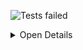 ![Tests failed](https://img.shields.io/badge/tests-793%20passed%2C%201%20failed%2C%2014%20skipped-critical)

<details><summary>Open Details</summary>
<p>

## ❌️ <a id='user-content-r0' href='#r0'>fixtures/external/java/pulsar-test-report.xml</a>
|Total|Passed|Failed|Skipped|Time|
|---:|---:|---:|---:|---:|
|808|793✔️|1❌️|14✖️|2127s|

<details><summary>Open Suit Details</summary>
<p>

|Test suite|Passed|Failed|Skipped|Time|
|:---|---:|---:|---:|---:|
|[org.apache.pulsar.AddMissingPatchVersionTest](#r0s0)|-|1❌️|1✖️|116ms|
|[org.apache.pulsar.broker.admin.AdminApiOffloadTest](#r0s1)|7✔️|-|-|19s|
|[org.apache.pulsar.broker.auth.AuthenticationServiceTest](#r0s2)|2✔️|-|-|185ms|
|[org.apache.pulsar.broker.auth.AuthLogsTest](#r0s3)|2✔️|-|-|1s|
|[org.apache.pulsar.broker.auth.AuthorizationTest](#r0s4)|1✔️|-|-|2s|
|[org.apache.pulsar.broker.lookup.http.HttpTopicLookupv2Test](#r0s5)|4✔️|-|-|2s|
|[org.apache.pulsar.broker.namespace.NamespaceCreateBundlesTest](#r0s6)|2✔️|-|-|33s|
|[org.apache.pulsar.broker.namespace.NamespaceOwnershipListenerTests](#r0s7)|2✔️|-|-|32s|
|[org.apache.pulsar.broker.namespace.NamespaceServiceTest](#r0s8)|10✔️|-|-|75s|
|[org.apache.pulsar.broker.namespace.NamespaceUnloadingTest](#r0s9)|2✔️|-|-|14s|
|[org.apache.pulsar.broker.namespace.OwnerShipCacheForCurrentServerTest](#r0s10)|1✔️|-|-|16s|
|[org.apache.pulsar.broker.namespace.OwnershipCacheTest](#r0s11)|8✔️|-|-|16s|
|[org.apache.pulsar.broker.protocol.ProtocolHandlersTest](#r0s12)|6✔️|-|-|946ms|
|[org.apache.pulsar.broker.protocol.ProtocolHandlerUtilsTest](#r0s13)|3✔️|-|-|7s|
|[org.apache.pulsar.broker.protocol.ProtocolHandlerWithClassLoaderTest](#r0s14)|1✔️|-|-|15ms|
|[org.apache.pulsar.broker.PulsarServiceTest](#r0s15)|2✔️|-|-|96ms|
|[org.apache.pulsar.broker.service.MessagePublishBufferThrottleTest](#r0s16)|3✔️|-|-|14s|
|[org.apache.pulsar.broker.service.ReplicatorTest](#r0s17)|22✔️|-|-|40s|
|[org.apache.pulsar.broker.service.TopicOwnerTest](#r0s18)|8✔️|-|-|114s|
|[org.apache.pulsar.broker.SLAMonitoringTest](#r0s19)|4✔️|-|-|9s|
|[org.apache.pulsar.broker.stats.BookieClientsStatsGeneratorTest](#r0s20)|2✔️|-|-|49ms|
|[org.apache.pulsar.broker.stats.ConsumerStatsTest](#r0s21)|3✔️|-|-|21s|
|[org.apache.pulsar.broker.stats.ManagedCursorMetricsTest](#r0s22)|1✔️|-|-|281ms|
|[org.apache.pulsar.broker.stats.ManagedLedgerMetricsTest](#r0s23)|1✔️|-|-|285ms|
|[org.apache.pulsar.broker.stats.prometheus.AggregatedNamespaceStatsTest](#r0s24)|1✔️|-|-|40ms|
|[org.apache.pulsar.broker.stats.PrometheusMetricsTest](#r0s25)|15✔️|-|-|83s|
|[org.apache.pulsar.broker.stats.SubscriptionStatsTest](#r0s26)|2✔️|-|-|2s|
|[org.apache.pulsar.broker.systopic.NamespaceEventsSystemTopicServiceTest](#r0s27)|1✔️|-|-|1s|
|[org.apache.pulsar.broker.transaction.buffer.InMemTransactionBufferReaderTest](#r0s28)|3✔️|-|-|28ms|
|[org.apache.pulsar.broker.transaction.buffer.TransactionBufferClientTest](#r0s29)|4✔️|-|-|93ms|
|[org.apache.pulsar.broker.transaction.buffer.TransactionBufferTest](#r0s30)|7✔️|-|-|81ms|
|[org.apache.pulsar.broker.transaction.buffer.TransactionEntryImplTest](#r0s31)|1✔️|-|-|14ms|
|[org.apache.pulsar.broker.transaction.buffer.TransactionLowWaterMarkTest](#r0s32)|2✔️|-|-|38s|
|[org.apache.pulsar.broker.transaction.buffer.TransactionStablePositionTest](#r0s33)|2✔️|-|1✖️|49s|
|[org.apache.pulsar.broker.transaction.coordinator.TransactionCoordinatorClientTest](#r0s34)|3✔️|-|-|95ms|
|[org.apache.pulsar.broker.transaction.coordinator.TransactionMetaStoreAssignmentTest](#r0s35)|1✔️|-|-|1s|
|[org.apache.pulsar.broker.transaction.pendingack.PendingAckInMemoryDeleteTest](#r0s36)|2✔️|-|1✖️|57s|
|[org.apache.pulsar.broker.transaction.TransactionConsumeTest](#r0s37)|2✔️|-|-|30s|
|[org.apache.pulsar.broker.web.RestExceptionTest](#r0s38)|3✔️|-|-|37ms|
|[org.apache.pulsar.broker.web.WebServiceTest](#r0s39)|9✔️|-|-|27s|
|[org.apache.pulsar.client.impl.AdminApiKeyStoreTlsAuthTest](#r0s40)|4✔️|-|-|8s|
|[org.apache.pulsar.client.impl.BatchMessageIdImplSerializationTest](#r0s41)|4✔️|-|-|30ms|
|[org.apache.pulsar.client.impl.BatchMessageIndexAckDisableTest](#r0s42)|4✔️|-|-|14s|
|[org.apache.pulsar.client.impl.BatchMessageIndexAckTest](#r0s43)|5✔️|-|-|44s|
|[org.apache.pulsar.client.impl.BrokerClientIntegrationTest](#r0s44)|15✔️|-|-|148s|
|[org.apache.pulsar.client.impl.CompactedOutBatchMessageTest](#r0s45)|1✔️|-|-|1s|
|[org.apache.pulsar.client.impl.ConsumerAckResponseTest](#r0s46)|1✔️|-|-|549ms|
|[org.apache.pulsar.client.impl.ConsumerConfigurationTest](#r0s47)|4✔️|-|-|12s|
|[org.apache.pulsar.client.impl.ConsumerDedupPermitsUpdate](#r0s48)|7✔️|-|-|4s|
|[org.apache.pulsar.client.impl.ConsumerUnsubscribeTest](#r0s49)|1✔️|-|-|129ms|
|[org.apache.pulsar.client.impl.KeyStoreTlsProducerConsumerTestWithAuth](#r0s50)|3✔️|-|-|23s|
|[org.apache.pulsar.client.impl.KeyStoreTlsProducerConsumerTestWithoutAuth](#r0s51)|3✔️|-|-|8s|
|[org.apache.pulsar.client.impl.KeyStoreTlsTest](#r0s52)|1✔️|-|-|183ms|
|[org.apache.pulsar.client.impl.MessageChecksumTest](#r0s53)|3✔️|-|-|47s|
|[org.apache.pulsar.client.impl.MessageChunkingTest](#r0s54)|8✔️|-|1✖️|73s|
|[org.apache.pulsar.client.impl.MessageParserTest](#r0s55)|2✔️|-|-|5s|
|[org.apache.pulsar.client.impl.MultiTopicsReaderTest](#r0s56)|8✔️|-|-|35s|
|[org.apache.pulsar.client.impl.NegativeAcksTest](#r0s57)|32✔️|-|-|11s|
|[org.apache.pulsar.client.impl.PatternTopicsConsumerImplTest](#r0s58)|11✔️|-|-|63s|
|[org.apache.pulsar.client.impl.PerMessageUnAcknowledgedRedeliveryTest](#r0s59)|5✔️|-|-|34s|
|[org.apache.pulsar.client.impl.PulsarMultiHostClientTest](#r0s60)|3✔️|-|-|15s|
|[org.apache.pulsar.client.impl.RawMessageSerDeserTest](#r0s61)|1✔️|-|-|10ms|
|[org.apache.pulsar.client.impl.SchemaDeleteTest](#r0s62)|1✔️|-|-|2s|
|[org.apache.pulsar.client.impl.SequenceIdWithErrorTest](#r0s63)|3✔️|-|2✖️|18s|
|[org.apache.pulsar.client.impl.TopicDoesNotExistsTest](#r0s64)|2✔️|-|-|4s|
|[org.apache.pulsar.client.impl.TopicFromMessageTest](#r0s65)|5✔️|-|-|14s|
|[org.apache.pulsar.client.impl.TopicsConsumerImplTest](#r0s66)|17✔️|-|-|133s|
|[org.apache.pulsar.client.impl.UnAcknowledgedMessagesTimeoutTest](#r0s67)|7✔️|-|-|44s|
|[org.apache.pulsar.client.impl.ZeroQueueSizeTest](#r0s68)|14✔️|-|-|16s|
|[org.apache.pulsar.common.api.raw.RawMessageImplTest](#r0s69)|1✔️|-|-|316ms|
|[org.apache.pulsar.common.compression.CommandsTest](#r0s70)|1✔️|-|-|30ms|
|[org.apache.pulsar.common.compression.CompressorCodecBackwardCompatTest](#r0s71)|6✔️|-|-|223ms|
|[org.apache.pulsar.common.compression.CompressorCodecTest](#r0s72)|45✔️|-|-|737ms|
|[org.apache.pulsar.common.compression.Crc32cChecksumTest](#r0s73)|6✔️|-|-|5s|
|[org.apache.pulsar.common.lookup.data.LookupDataTest](#r0s74)|4✔️|-|-|2s|
|[org.apache.pulsar.common.naming.MetadataTests](#r0s75)|2✔️|-|-|161ms|
|[org.apache.pulsar.common.naming.NamespaceBundlesTest](#r0s76)|5✔️|-|-|99ms|
|[org.apache.pulsar.common.naming.NamespaceBundleTest](#r0s77)|6✔️|-|-|64ms|
|[org.apache.pulsar.common.naming.NamespaceNameTest](#r0s78)|2✔️|-|-|207ms|
|[org.apache.pulsar.common.naming.ServiceConfigurationTest](#r0s79)|4✔️|-|-|48ms|
|[org.apache.pulsar.common.naming.TopicNameTest](#r0s80)|4✔️|-|-|529ms|
|[org.apache.pulsar.common.net.ServiceURITest](#r0s81)|21✔️|-|-|237ms|
|[org.apache.pulsar.common.policies.data.AutoFailoverPolicyDataTest](#r0s82)|1✔️|-|-|15ms|
|[org.apache.pulsar.common.policies.data.AutoFailoverPolicyTypeTest](#r0s83)|1✔️|-|-|19ms|
|[org.apache.pulsar.common.policies.data.AutoTopicCreationOverrideTest](#r0s84)|6✔️|-|-|64ms|
|[org.apache.pulsar.common.policies.data.BacklogQuotaTest](#r0s85)|1✔️|-|-|12ms|
|[org.apache.pulsar.common.policies.data.ClusterDataTest](#r0s86)|1✔️|-|-|9ms|
|[org.apache.pulsar.common.policies.data.ConsumerStatsTest](#r0s87)|1✔️|-|-|8ms|
|[org.apache.pulsar.common.policies.data.EnsemblePlacementPolicyConfigTest](#r0s88)|2✔️|-|-|948ms|
|[org.apache.pulsar.common.policies.data.LocalPolicesTest](#r0s89)|1✔️|-|-|48ms|
|[org.apache.pulsar.common.policies.data.NamespaceIsolationDataTest](#r0s90)|1✔️|-|-|76ms|
|[org.apache.pulsar.common.policies.data.NamespaceOwnershipStatusTest](#r0s91)|1✔️|-|-|45ms|
|[org.apache.pulsar.common.policies.data.OffloadPoliciesTest](#r0s92)|6✔️|-|-|216ms|
|[org.apache.pulsar.common.policies.data.PartitionedTopicStatsTest](#r0s93)|1✔️|-|-|12ms|
|[org.apache.pulsar.common.policies.data.PersistencePoliciesTest](#r0s94)|1✔️|-|-|19ms|
|[org.apache.pulsar.common.policies.data.PersistentOfflineTopicStatsTest](#r0s95)|1✔️|-|-|29ms|
|[org.apache.pulsar.common.policies.data.PersistentTopicStatsTest](#r0s96)|2✔️|-|-|51ms|
|[org.apache.pulsar.common.policies.data.PoliciesDataTest](#r0s97)|4✔️|-|-|1s|
|[org.apache.pulsar.common.policies.data.PublisherStatsTest](#r0s98)|2✔️|-|-|37ms|
|[org.apache.pulsar.common.policies.data.ReplicatorStatsTest](#r0s99)|2✔️|-|-|30ms|
|[org.apache.pulsar.common.policies.data.ResourceQuotaTest](#r0s100)|2✔️|-|-|45ms|
|[org.apache.pulsar.common.policies.data.RetentionPolicesTest](#r0s101)|1✔️|-|-|8ms|
|[org.apache.pulsar.common.policies.impl.AutoFailoverPolicyFactoryTest](#r0s102)|1✔️|-|-|22ms|
|[org.apache.pulsar.common.policies.impl.MinAvailablePolicyTest](#r0s103)|1✔️|-|-|1ms|
|[org.apache.pulsar.common.policies.impl.NamespaceIsolationPoliciesTest](#r0s104)|7✔️|-|-|265ms|
|[org.apache.pulsar.common.policies.impl.NamespaceIsolationPolicyImplTest](#r0s105)|7✔️|-|-|309ms|
|[org.apache.pulsar.common.protocol.ByteBufPairTest](#r0s106)|2✔️|-|-|5s|
|[org.apache.pulsar.common.protocol.CommandUtilsTests](#r0s107)|7✔️|-|-|3s|
|[org.apache.pulsar.common.protocol.MarkersTest](#r0s108)|6✔️|-|-|3s|
|[org.apache.pulsar.common.protocol.PulsarDecoderTest](#r0s109)|1✔️|-|-|4s|
|[org.apache.pulsar.common.stats.JvmDefaultGCMetricsLoggerTest](#r0s110)|1✔️|-|-|82ms|
|[org.apache.pulsar.common.util.collections.BitSetRecyclableRecyclableTest](#r0s111)|2✔️|-|-|13ms|
|[org.apache.pulsar.common.util.collections.ConcurrentBitSetRecyclableTest](#r0s112)|2✔️|-|-|63ms|
|[org.apache.pulsar.common.util.collections.ConcurrentLongHashMapTest](#r0s113)|13✔️|-|-|28s|
|[org.apache.pulsar.common.util.collections.ConcurrentLongPairSetTest](#r0s114)|15✔️|-|-|2s|
|[org.apache.pulsar.common.util.collections.ConcurrentOpenHashMapTest](#r0s115)|12✔️|-|-|9s|
|[org.apache.pulsar.common.util.collections.ConcurrentOpenHashSetTest](#r0s116)|11✔️|-|-|7s|
|[org.apache.pulsar.common.util.collections.ConcurrentOpenLongPairRangeSetTest](#r0s117)|13✔️|-|-|1s|
|[org.apache.pulsar.common.util.collections.ConcurrentSortedLongPairSetTest](#r0s118)|9✔️|-|-|342ms|
|[org.apache.pulsar.common.util.collections.FieldParserTest](#r0s119)|2✔️|-|-|64ms|
|[org.apache.pulsar.common.util.collections.GrowableArrayBlockingQueueTest](#r0s120)|6✔️|-|-|350ms|
|[org.apache.pulsar.common.util.collections.GrowablePriorityLongPairQueueTest](#r0s121)|15✔️|-|-|3s|
|[org.apache.pulsar.common.util.collections.TripleLongPriorityQueueTest](#r0s122)|3✔️|-|-|238ms|
|[org.apache.pulsar.common.util.FieldParserTest](#r0s123)|1✔️|-|-|242ms|
|[org.apache.pulsar.common.util.FileModifiedTimeUpdaterTest](#r0s124)|6✔️|-|-|6s|
|[org.apache.pulsar.common.util.netty.ChannelFuturesTest](#r0s125)|5✔️|-|-|2s|
|[org.apache.pulsar.common.util.RateLimiterTest](#r0s126)|11✔️|-|-|7s|
|[org.apache.pulsar.common.util.ReflectionsTest](#r0s127)|12✔️|-|-|172ms|
|[org.apache.pulsar.common.util.RelativeTimeUtilTest](#r0s128)|1✔️|-|-|39ms|
|[org.apache.pulsar.discovery.service.web.DiscoveryServiceWebTest](#r0s129)|1✔️|-|-|5s|
|[org.apache.pulsar.functions.worker.PulsarFunctionE2ESecurityTest](#r0s130)|2✔️|-|-|28s|
|[org.apache.pulsar.functions.worker.PulsarFunctionPublishTest](#r0s131)|3✔️|-|-|42s|
|[org.apache.pulsar.functions.worker.PulsarFunctionTlsTest](#r0s132)|1✔️|-|-|12s|
|[org.apache.pulsar.io.PulsarFunctionTlsTest](#r0s133)|1✔️|-|-|30s|
|[org.apache.pulsar.proxy.server.AdminProxyHandlerTest](#r0s134)|1✔️|-|-|474ms|
|[org.apache.pulsar.proxy.server.AuthedAdminProxyHandlerTest](#r0s135)|1✔️|-|-|2s|
|[org.apache.pulsar.proxy.server.FunctionWorkerRoutingTest](#r0s136)|1✔️|-|-|10ms|
|[org.apache.pulsar.proxy.server.ProxyAdditionalServletTest](#r0s137)|1✔️|-|-|125ms|
|[org.apache.pulsar.proxy.server.ProxyAuthenticatedProducerConsumerTest](#r0s138)|1✔️|-|-|2s|
|[org.apache.pulsar.proxy.server.ProxyAuthenticationTest](#r0s139)|1✔️|-|-|17s|
|[org.apache.pulsar.proxy.server.ProxyConnectionThrottlingTest](#r0s140)|1✔️|-|-|2s|
|[org.apache.pulsar.proxy.server.ProxyEnableHAProxyProtocolTest](#r0s141)|1✔️|-|-|511ms|
|[org.apache.pulsar.proxy.server.ProxyForwardAuthDataTest](#r0s142)|1✔️|-|-|32s|
|[org.apache.pulsar.proxy.server.ProxyIsAHttpProxyTest](#r0s143)|10✔️|-|-|2s|
|[org.apache.pulsar.proxy.server.ProxyKeyStoreTlsTestWithAuth](#r0s144)|3✔️|-|-|7s|
|[org.apache.pulsar.proxy.server.ProxyKeyStoreTlsTestWithoutAuth](#r0s145)|3✔️|-|-|7s|
|[org.apache.pulsar.proxy.server.ProxyLookupThrottlingTest](#r0s146)|1✔️|-|-|3s|
|[org.apache.pulsar.proxy.server.ProxyParserTest](#r0s147)|5✔️|-|-|1s|
|[org.apache.pulsar.proxy.server.ProxyRolesEnforcementTest](#r0s148)|1✔️|-|-|10s|
|[org.apache.pulsar.proxy.server.ProxyStatsTest](#r0s149)|3✔️|-|-|533ms|
|[org.apache.pulsar.proxy.server.ProxyTest](#r0s150)|6✔️|-|-|3s|
|[org.apache.pulsar.proxy.server.ProxyTlsTest](#r0s151)|2✔️|-|-|414ms|
|[org.apache.pulsar.proxy.server.ProxyTlsTestWithAuth](#r0s152)|1✔️|-|-|4ms|
|[org.apache.pulsar.proxy.server.ProxyWithAuthorizationNegTest](#r0s153)|1✔️|-|-|2s|
|[org.apache.pulsar.proxy.server.ProxyWithAuthorizationTest](#r0s154)|13✔️|-|-|33s|
|[org.apache.pulsar.proxy.server.ProxyWithoutServiceDiscoveryTest](#r0s155)|1✔️|-|-|2s|
|[org.apache.pulsar.proxy.server.SuperUserAuthedAdminProxyHandlerTest](#r0s156)|3✔️|-|-|8s|
|[org.apache.pulsar.proxy.server.UnauthedAdminProxyHandlerTest](#r0s157)|2✔️|-|-|114ms|
|[org.apache.pulsar.PulsarBrokerStarterTest](#r0s158)|9✔️|-|-|591ms|
|[org.apache.pulsar.schema.compatibility.SchemaCompatibilityCheckTest](#r0s159)|23✔️|-|-|107s|
|[org.apache.pulsar.schema.PartitionedTopicSchemaTest](#r0s160)|1✔️|-|-|29s|
|[org.apache.pulsar.schema.SchemaTest](#r0s161)|3✔️|-|-|31s|
|[org.apache.pulsar.stats.client.PulsarBrokerStatsClientTest](#r0s162)|2✔️|-|-|41s|
|[org.apache.pulsar.tests.EnumValuesDataProviderTest](#r0s163)|6✔️|-|-|23ms|
|[org.apache.pulsar.tests.TestRetrySupportBeforeMethodRetryTest](#r0s164)|1✔️|-|4✖️|36ms|
|[org.apache.pulsar.tests.TestRetrySupportRetryTest](#r0s165)|1✔️|-|4✖️|27ms|
|[org.apache.pulsar.tests.TestRetrySupportSuccessTest](#r0s166)|3✔️|-|-|1ms|
|[org.apache.pulsar.tests.ThreadDumpUtilTest](#r0s167)|2✔️|-|-|17ms|
|[org.apache.pulsar.utils.SimpleTextOutputStreamTest](#r0s168)|4✔️|-|-|50ms|
|[org.apache.pulsar.utils.StatsOutputStreamTest](#r0s169)|6✔️|-|-|59ms|
|[org.apache.pulsar.websocket.proxy.ProxyAuthenticationTest](#r0s170)|4✔️|-|-|29s|
|[org.apache.pulsar.websocket.proxy.ProxyAuthorizationTest](#r0s171)|1✔️|-|-|1s|
|[org.apache.pulsar.websocket.proxy.ProxyConfigurationTest](#r0s172)|2✔️|-|-|9s|
|[org.apache.pulsar.websocket.proxy.ProxyPublishConsumeTlsTest](#r0s173)|1✔️|-|-|11s|
|[org.apache.pulsar.websocket.proxy.ProxyPublishConsumeWithoutZKTest](#r0s174)|1✔️|-|-|7s|
|[org.apache.pulsar.websocket.proxy.v1.V1_ProxyAuthenticationTest](#r0s175)|4✔️|-|-|30s|

</p>
</details>


<details><summary>Open Tests Detail</summary>
<p>

#### ❌️ <a id='user-content-r0s0' href='#r0s0'>org.apache.pulsar.AddMissingPatchVersionTest</a>
```
✖️ testVersionStrings
❌️ testVersionStrings
	java.lang.AssertionError: expected [1.2.1] but found [1.2.0]
```
#### ✔️ <a id='user-content-r0s1' href='#r0s1'>org.apache.pulsar.broker.admin.AdminApiOffloadTest</a>
```
✔️ testOffloadPoliciesAppliedApi
✔️ testOffloadV2
✔️ testTopicLevelOffloadNonPartitioned
✔️ testTopicLevelOffloadPartitioned
✔️ testOffloadV1
✔️ testOffloadPolicies
✔️ testOffloadPoliciesApi
```
#### ✔️ <a id='user-content-r0s2' href='#r0s2'>org.apache.pulsar.broker.auth.AuthenticationServiceTest</a>
```
✔️ testAuthentication
✔️ testAuthenticationHttp
```
#### ✔️ <a id='user-content-r0s3' href='#r0s3'>org.apache.pulsar.broker.auth.AuthLogsTest</a>
```
✔️ httpEndpoint
✔️ binaryEndpoint
```
#### ✔️ <a id='user-content-r0s4' href='#r0s4'>org.apache.pulsar.broker.auth.AuthorizationTest</a>
```
✔️ simple
```
#### ✔️ <a id='user-content-r0s5' href='#r0s5'>org.apache.pulsar.broker.lookup.http.HttpTopicLookupv2Test</a>
```
✔️ crossColoLookup
✔️ testNotEnoughLookupPermits
✔️ testValidateReplicationSettingsOnNamespace
✔️ testDataPojo
```
#### ✔️ <a id='user-content-r0s6' href='#r0s6'>org.apache.pulsar.broker.namespace.NamespaceCreateBundlesTest</a>
```
✔️ testCreateNamespaceWithDefaultBundles
✔️ testSplitBundleUpdatesLocalPoliciesWithoutOverwriting
```
#### ✔️ <a id='user-content-r0s7' href='#r0s7'>org.apache.pulsar.broker.namespace.NamespaceOwnershipListenerTests</a>
```
✔️ testGetAllPartitions
✔️ testNamespaceBundleOwnershipListener
```
#### ✔️ <a id='user-content-r0s8' href='#r0s8'>org.apache.pulsar.broker.namespace.NamespaceServiceTest</a>
```
✔️ testSplitMapWithRefreshedStatMap
✔️ testRemoveOwnershipNamespaceBundle
✔️ testIsServiceUnitDisabled
✔️ testLoadReportDeserialize
✔️ testCreateLookupResult
✔️ testUnloadNamespaceBundleWithStuckTopic
✔️ testUnloadNamespaceBundleFailure
✔️ testSplitAndOwnBundles
✔️ testCreateNamespaceWithDefaultNumberOfBundles
✔️ testRemoveOwnershipAndSplitBundle
```
#### ✔️ <a id='user-content-r0s9' href='#r0s9'>org.apache.pulsar.broker.namespace.NamespaceUnloadingTest</a>
```
✔️ testUnloadNotLoadedNamespace
✔️ testUnloadPartiallyLoadedNamespace
```
#### ✔️ <a id='user-content-r0s10' href='#r0s10'>org.apache.pulsar.broker.namespace.OwnerShipCacheForCurrentServerTest</a>
```
✔️ testOwnershipForCurrentServer
```
#### ✔️ <a id='user-content-r0s11' href='#r0s11'>org.apache.pulsar.broker.namespace.OwnershipCacheTest</a>
```
✔️ testGetOwnedServiceUnits
✔️ testRemoveOwnership
✔️ testGetOwnedServiceUnit
✔️ testGetOrSetOwner
✔️ testConstructor
✔️ testGetOwner
✔️ testDisableOwnership
✔️ testReestablishOwnership
```
#### ✔️ <a id='user-content-r0s12' href='#r0s12'>org.apache.pulsar.broker.protocol.ProtocolHandlersTest</a>
```
✔️ testStart
✔️ testGetProtocol
✔️ testNewChannelInitializersSuccess
✔️ testInitialize
✔️ testNewChannelInitializersOverlapped
✔️ testGetProtocolDataToAdvertise
```
#### ✔️ <a id='user-content-r0s13' href='#r0s13'>org.apache.pulsar.broker.protocol.ProtocolHandlerUtilsTest</a>
```
✔️ testLoadProtocolHandler
✔️ testLoadProtocolHandlerBlankHandlerClass
✔️ testLoadProtocolHandlerWrongHandlerClass
```
#### ✔️ <a id='user-content-r0s14' href='#r0s14'>org.apache.pulsar.broker.protocol.ProtocolHandlerWithClassLoaderTest</a>
```
✔️ testWrapper
```
#### ✔️ <a id='user-content-r0s15' href='#r0s15'>org.apache.pulsar.broker.PulsarServiceTest</a>
```
✔️ testGetWorkerService
✔️ testGetWorkerServiceException
```
#### ✔️ <a id='user-content-r0s16' href='#r0s16'>org.apache.pulsar.broker.service.MessagePublishBufferThrottleTest</a>
```
✔️ testMessagePublishBufferThrottleEnable
✔️ testBlockByPublishRateLimiting
✔️ testMessagePublishBufferThrottleDisabled
```
#### ✔️ <a id='user-content-r0s17' href='#r0s17'>org.apache.pulsar.broker.service.ReplicatorTest</a>
```
✔️ testResumptionAfterBacklogRelaxed
✔️ testReplicationOverrides
✔️ testResetCursorNotFail
✔️ testUpdateGlobalTopicPartition
✔️ testReplication
✔️ testReplicatorOnPartitionedTopic
✔️ testConcurrentReplicator
✔️ testTopicReplicatedAndProducerCreate
✔️ testDeleteReplicatorFailure
✔️ testReplicatorOnPartitionedTopic
✔️ testReplicationForBatchMessages
✔️ testReplicatorClearBacklog
✔️ verifyChecksumAfterReplication
✔️ testCloseReplicatorStartProducer
✔️ activeBrokerParse
✔️ testReplicatePeekAndSkip
✔️ testReplication
✔️ testReplicatedCluster
✔️ testTopicReplicatedAndProducerCreate
✔️ testConfigChange
✔️ testFailures
✔️ testReplicatorProducerClosing
```
#### ✔️ <a id='user-content-r0s18' href='#r0s18'>org.apache.pulsar.broker.service.TopicOwnerTest</a>
```
✔️ testReleaseOwnershipWithZookeeperDisconnectedBeforeOwnershipNodeDeleted
✔️ testAcquireOwnershipWithZookeeperDisconnectedAfterOwnershipNodeCreated
✔️ testConnectToInvalidateBundleCacheBroker
✔️ testAcquireOwnershipWithZookeeperDisconnectedBeforeOwnershipNodeCreated
✔️ testLookupPartitionedTopic
✔️ testListNonPersistentTopic
✔️ testReleaseOwnershipWithZookeeperDisconnectedAfterOwnershipNodeDeleted
✔️ testReestablishOwnershipAfterInvalidateCache
```
#### ✔️ <a id='user-content-r0s19' href='#r0s19'>org.apache.pulsar.broker.SLAMonitoringTest</a>
```
✔️ testOwnedNamespaces
✔️ testOwnershipAfterSetup
✔️ testUnloadIfBrokerCrashes
✔️ testOwnershipViaAdminAfterSetup
```
#### ✔️ <a id='user-content-r0s20' href='#r0s20'>org.apache.pulsar.broker.stats.BookieClientsStatsGeneratorTest</a>
```
✔️ testJvmDirectMemoryUsedMetric
✔️ testBookieClientStatsGenerator
```
#### ✔️ <a id='user-content-r0s21' href='#r0s21'>org.apache.pulsar.broker.stats.ConsumerStatsTest</a>
```
✔️ testAckStatsOnPartitionedTopicForExclusiveSubscription
✔️ testConsumerStatsOnZeroMaxUnackedMessagesPerConsumer
✔️ testUpdateStatsForActiveConsumerAndSubscription
```
#### ✔️ <a id='user-content-r0s22' href='#r0s22'>org.apache.pulsar.broker.stats.ManagedCursorMetricsTest</a>
```
✔️ testManagedCursorMetrics
```
#### ✔️ <a id='user-content-r0s23' href='#r0s23'>org.apache.pulsar.broker.stats.ManagedLedgerMetricsTest</a>
```
✔️ testManagedLedgerMetrics
```
#### ✔️ <a id='user-content-r0s24' href='#r0s24'>org.apache.pulsar.broker.stats.prometheus.AggregatedNamespaceStatsTest</a>
```
✔️ testSimpleAggregation
```
#### ✔️ <a id='user-content-r0s25' href='#r0s25'>org.apache.pulsar.broker.stats.PrometheusMetricsTest</a>
```
✔️ testPerTopicStats
✔️ testAuthMetrics
✔️ testPerTopicExpiredStat
✔️ testPerProducerStats
✔️ testMetricsTopicCount
✔️ testManagedLedgerBookieClientStats
✔️ testDuplicateMetricTypeDefinitions
✔️ testExpiringTokenMetrics
✔️ testPerConsumerStats
✔️ testPerNamespaceStats
✔️ testManagedCursorPersistStats
✔️ testDuplicateMetricTypeDefinitions
✔️ testExpiredTokenMetrics
✔️ testManagedLedgerCacheStats
✔️ testManagedLedgerStats
```
#### ✔️ <a id='user-content-r0s26' href='#r0s26'>org.apache.pulsar.broker.stats.SubscriptionStatsTest</a>
```
✔️ testConsumersAfterMarkDelete
✔️ testNonContiguousDeletedMessagesRanges
```
#### ✔️ <a id='user-content-r0s27' href='#r0s27'>org.apache.pulsar.broker.systopic.NamespaceEventsSystemTopicServiceTest</a>
```
✔️ testSendAndReceiveNamespaceEvents
```
#### ✔️ <a id='user-content-r0s28' href='#r0s28'>org.apache.pulsar.broker.transaction.buffer.InMemTransactionBufferReaderTest</a>
```
✔️ testCloseReleaseAllEntries
✔️ testInvalidNumEntriesArgument
✔️ testEndOfTransactionException
```
#### ✔️ <a id='user-content-r0s29' href='#r0s29'>org.apache.pulsar.broker.transaction.buffer.TransactionBufferClientTest</a>
```
✔️ testAbortOnTopic
✔️ testAbortOnSubscription
✔️ testCommitOnTopic
✔️ testCommitOnSubscription
```
#### ✔️ <a id='user-content-r0s30' href='#r0s30'>org.apache.pulsar.broker.transaction.buffer.TransactionBufferTest</a>
```
✔️ testOpenReaderOnNonExistentTxn
✔️ testAbortCommittedTxn
✔️ testAbortTxn
✔️ testAbortNonExistentTxn
✔️ testCommitNonExistentTxn
✔️ testCommitTxn
✔️ testOpenReaderOnAnOpenTxn
```
#### ✔️ <a id='user-content-r0s31' href='#r0s31'>org.apache.pulsar.broker.transaction.buffer.TransactionEntryImplTest</a>
```
✔️ testCloseShouldReleaseBuffer
```
#### ✔️ <a id='user-content-r0s32' href='#r0s32'>org.apache.pulsar.broker.transaction.buffer.TransactionLowWaterMarkTest</a>
```
✔️ testTransactionBufferLowWaterMark
✔️ testPendingAckLowWaterMark
```
#### ✔️ <a id='user-content-r0s33' href='#r0s33'>org.apache.pulsar.broker.transaction.buffer.TransactionStablePositionTest</a>
```
✔️ commitTxnTest
✔️ abortTxnTest
✖️ commitTxnTest
```
#### ✔️ <a id='user-content-r0s34' href='#r0s34'>org.apache.pulsar.broker.transaction.coordinator.TransactionCoordinatorClientTest</a>
```
✔️ testClientStart
✔️ testCommitAndAbort
✔️ testNewTxn
```
#### ✔️ <a id='user-content-r0s35' href='#r0s35'>org.apache.pulsar.broker.transaction.coordinator.TransactionMetaStoreAssignmentTest</a>
```
✔️ testTransactionMetaStoreAssignAndFailover
```
#### ✔️ <a id='user-content-r0s36' href='#r0s36'>org.apache.pulsar.broker.transaction.pendingack.PendingAckInMemoryDeleteTest</a>
```
✖️ txnAckTestNoBatchAndSharedSubMemoryDeleteTest
✔️ txnAckTestNoBatchAndSharedSubMemoryDeleteTest
✔️ txnAckTestBatchAndSharedSubMemoryDeleteTest
```
#### ✔️ <a id='user-content-r0s37' href='#r0s37'>org.apache.pulsar.broker.transaction.TransactionConsumeTest</a>
```
✔️ noSortedTest
✔️ sortedTest
```
#### ✔️ <a id='user-content-r0s38' href='#r0s38'>org.apache.pulsar.broker.web.RestExceptionTest</a>
```
✔️ testRestException
✔️ testWebApplicationException
✔️ testOtherException
```
#### ✔️ <a id='user-content-r0s39' href='#r0s39'>org.apache.pulsar.broker.web.WebServiceTest</a>
```
✔️ testTlsAuthDisallowInsecure
✔️ testBrokerReady
✔️ testDefaultClientVersion
✔️ testTlsEnabled
✔️ testTlsAuthAllowInsecure
✔️ testSplitPath
✔️ testMaxRequestSize
✔️ testTlsDisabled
✔️ testRateLimiting
```
#### ✔️ <a id='user-content-r0s40' href='#r0s40'>org.apache.pulsar.client.impl.AdminApiKeyStoreTlsAuthTest</a>
```
✔️ testAuthorizedUserAsOriginalPrincipal
✔️ testSuperUserCantListNamespaces
✔️ testPersistentList
✔️ testSuperUserCanListTenants
```
#### ✔️ <a id='user-content-r0s41' href='#r0s41'>org.apache.pulsar.client.impl.BatchMessageIdImplSerializationTest</a>
```
✔️ testSerializationEmpty
✔️ testSerialization1
✔️ testSerializationNull
✔️ testSerialization2
```
#### ✔️ <a id='user-content-r0s42' href='#r0s42'>org.apache.pulsar.client.impl.BatchMessageIndexAckDisableTest</a>
```
✔️ testBatchMessageIndexAckForExclusiveSubscription
✔️ testBatchMessageIndexAckForSharedSubscription
✔️ testBatchMessageIndexAckForExclusiveSubscription
✔️ testBatchMessageIndexAckForSharedSubscription
```
#### ✔️ <a id='user-content-r0s43' href='#r0s43'>org.apache.pulsar.client.impl.BatchMessageIndexAckTest</a>
```
✔️ testBatchMessageIndexAckForSharedSubscription
✔️ testBatchMessageIndexAckForSharedSubscription
✔️ testDoNotRecycleAckSetMultipleTimes
✔️ testBatchMessageIndexAckForExclusiveSubscription
✔️ testBatchMessageIndexAckForExclusiveSubscription
```
#### ✔️ <a id='user-content-r0s44' href='#r0s44'>org.apache.pulsar.client.impl.BrokerClientIntegrationTest</a>
```
✔️ testDisconnectClientWithoutClosingConnection
✔️ testResetCursor
✔️ testResetCursor
✔️ testCloseBrokerService
✔️ testUnsupportedBatchMessageConsumer
✔️ testAvroSchemaProducerConsumerWithSpecifiedReaderAndWriter
✔️ testJsonSchemaProducerConsumerWithSpecifiedReaderAndWriter
✔️ testOperationTimeout
✔️ testCleanProducer
✔️ testUnsupportedBatchMessageConsumer
✔️ testCloseConnectionOnBrokerRejectedRequest
✔️ testAddEntryOperationTimeout
✔️ testInvalidDynamicConfiguration
✔️ testMaxConcurrentTopicLoading
✔️ testCloseConnectionOnInternalServerError
```
#### ✔️ <a id='user-content-r0s45' href='#r0s45'>org.apache.pulsar.client.impl.CompactedOutBatchMessageTest</a>
```
✔️ testCompactedOutMessages
```
#### ✔️ <a id='user-content-r0s46' href='#r0s46'>org.apache.pulsar.client.impl.ConsumerAckResponseTest</a>
```
✔️ testAckResponse
```
#### ✔️ <a id='user-content-r0s47' href='#r0s47'>org.apache.pulsar.client.impl.ConsumerConfigurationTest</a>
```
✔️ testReadCompactNonPersistentExclusive
✔️ testReadCompactPersistentExclusive
✔️ testReadCompactPersistentFailover
✔️ testReadCompactPersistentShared
```
#### ✔️ <a id='user-content-r0s48' href='#r0s48'>org.apache.pulsar.client.impl.ConsumerDedupPermitsUpdate</a>
```
✔️ testConsumerDedup
✔️ testConsumerDedup
✔️ testConsumerDedup
✔️ testConsumerDedup
✔️ testConsumerDedup
✔️ testConsumerDedup
✔️ testConsumerDedup
```
#### ✔️ <a id='user-content-r0s49' href='#r0s49'>org.apache.pulsar.client.impl.ConsumerUnsubscribeTest</a>
```
✔️ testConsumerUnsubscribeReference
```
#### ✔️ <a id='user-content-r0s50' href='#r0s50'>org.apache.pulsar.client.impl.KeyStoreTlsProducerConsumerTestWithAuth</a>
```
✔️ testTlsClientAuthOverHTTPProtocol
✔️ testTlsClientAuthOverBinaryProtocol
✔️ testTlsLargeSizeMessage
```
#### ✔️ <a id='user-content-r0s51' href='#r0s51'>org.apache.pulsar.client.impl.KeyStoreTlsProducerConsumerTestWithoutAuth</a>
```
✔️ testTlsClientAuthOverHTTPProtocol
✔️ testTlsClientAuthOverBinaryProtocol
✔️ testTlsLargeSizeMessage
```
#### ✔️ <a id='user-content-r0s52' href='#r0s52'>org.apache.pulsar.client.impl.KeyStoreTlsTest</a>
```
✔️ testValidate
```
#### ✔️ <a id='user-content-r0s53' href='#r0s53'>org.apache.pulsar.client.impl.MessageChecksumTest</a>
```
✔️ testChecksumCompatibilityInMixedVersionBrokerCluster
✔️ testTamperingMessageIsDetected
✔️ testChecksumCompatibilityInMixedVersionBrokerCluster
```
#### ✔️ <a id='user-content-r0s54' href='#r0s54'>org.apache.pulsar.client.impl.MessageChunkingTest</a>
```
✔️ testPublishWithFailure
✔️ testInvalidUseCaseForChunking
✔️ testLargeMessage
✔️ testExpireIncompleteChunkMessage
✔️ testInvalidConfig
✔️ testLargeMessageAckTimeOut
✔️ testLargeMessageAckTimeOut
✔️ testLargeMessage
✖️ testMaxPendingChunkMessages
```
#### ✔️ <a id='user-content-r0s55' href='#r0s55'>org.apache.pulsar.client.impl.MessageParserTest</a>
```
✔️ testWithoutBatches
✔️ testWithBatches
```
#### ✔️ <a id='user-content-r0s56' href='#r0s56'>org.apache.pulsar.client.impl.MultiTopicsReaderTest</a>
```
✔️ testReadMessageWithBatchingWithMessageInclusive
✔️ testKeyHashRangeReader
✔️ testRemoveSubscriptionForReaderNeedRemoveCursor
✔️ testReadMessageWithBatching
✔️ testReadMessageWithoutBatchingWithMessageInclusive
✔️ testMultiReaderSeek
✔️ testReadMessageWithoutBatching
✔️ testReaderWithTimeLong
```
#### ✔️ <a id='user-content-r0s57' href='#r0s57'>org.apache.pulsar.client.impl.NegativeAcksTest</a>
```
✔️ testNegativeAcks
✔️ testNegativeAcks
✔️ testNegativeAcks
✔️ testNegativeAcks
✔️ testNegativeAcks
✔️ testNegativeAcks
✔️ testNegativeAcks
✔️ testNegativeAcks
✔️ testNegativeAcks
✔️ testNegativeAcks
✔️ testNegativeAcks
✔️ testNegativeAcks
✔️ testNegativeAcks
✔️ testNegativeAcks
✔️ testNegativeAcks
✔️ testNegativeAcks
✔️ testNegativeAcks
✔️ testNegativeAcks
✔️ testNegativeAcks
✔️ testNegativeAcks
✔️ testNegativeAcks
✔️ testNegativeAcks
✔️ testNegativeAcks
✔️ testNegativeAcks
✔️ testNegativeAcks
✔️ testNegativeAcks
✔️ testNegativeAcks
✔️ testNegativeAcks
✔️ testNegativeAcks
✔️ testNegativeAcks
✔️ testNegativeAcks
✔️ testNegativeAcks
```
#### ✔️ <a id='user-content-r0s58' href='#r0s58'>org.apache.pulsar.client.impl.PatternTopicsConsumerImplTest</a>
```
✔️ testStartEmptyPatternConsumer
✔️ testBinaryProtoToGetTopicsOfNamespaceAll
✔️ testPatternTopicsSubscribeWithBuilderFail
✔️ testPubRateOnNonPersistent
✔️ testTopicDeletion
✔️ testAutoUnbubscribePatternConsumer
✔️ testTopicsPatternFilter
✔️ testBinaryProtoToGetTopicsOfNamespaceNonPersistent
✔️ testBinaryProtoToGetTopicsOfNamespacePersistent
✔️ testTopicsListMinus
✔️ testAutoSubscribePatternConsumer
```
#### ✔️ <a id='user-content-r0s59' href='#r0s59'>org.apache.pulsar.client.impl.PerMessageUnAcknowledgedRedeliveryTest</a>
```
✔️ testSharedAckedNormalTopic
✔️ testUnAckedMessageTrackerSize
✔️ testSharedAckedPartitionedTopic
✔️ testExclusiveAckedNormalTopic
✔️ testFailoverAckedNormalTopic
```
#### ✔️ <a id='user-content-r0s60' href='#r0s60'>org.apache.pulsar.client.impl.PulsarMultiHostClientTest</a>
```
✔️ testMultiHostUrlRetrySuccess
✔️ testGetPartitionedTopicDataTimeout
✔️ testGetPartitionedTopicMetaData
```
#### ✔️ <a id='user-content-r0s61' href='#r0s61'>org.apache.pulsar.client.impl.RawMessageSerDeserTest</a>
```
✔️ testSerializationAndDeserialization
```
#### ✔️ <a id='user-content-r0s62' href='#r0s62'>org.apache.pulsar.client.impl.SchemaDeleteTest</a>
```
✔️ createTopicDeleteTopicCreateTopic
```
#### ✔️ <a id='user-content-r0s63' href='#r0s63'>org.apache.pulsar.client.impl.SequenceIdWithErrorTest</a>
```
✔️ testCheckSequenceId
✔️ testDeleteTopicWithMissingData
✔️ testTopicWithWildCardChar
✖️ testCrashBrokerWithoutCursorLedgerLeak
✖️ testSkipCorruptDataLedger
```
#### ✔️ <a id='user-content-r0s64' href='#r0s64'>org.apache.pulsar.client.impl.TopicDoesNotExistsTest</a>
```
✔️ testCreateConsumerOnNotExistsTopic
✔️ testCreateProducerOnNotExistsTopic
```
#### ✔️ <a id='user-content-r0s65' href='#r0s65'>org.apache.pulsar.client.impl.TopicFromMessageTest</a>
```
✔️ testSingleTopicConsumerNoBatchFullName
✔️ testMultiTopicConsumerBatchShortName
✔️ testSingleTopicConsumerNoBatchShortName
✔️ testMultiTopicConsumerNoBatchShortName
✔️ testSingleTopicConsumerBatchShortName
```
#### ✔️ <a id='user-content-r0s66' href='#r0s66'>org.apache.pulsar.client.impl.TopicsConsumerImplTest</a>
```
✔️ testTopicAutoUpdatePartitions
✔️ testDifferentTopicsNameSubscribe
✔️ testGetLastMessageId
✔️ testConsumerUnackedRedelivery
✔️ testSubscriptionMustCompleteWhenOperationTimeoutOnMultipleTopics
✔️ testConsumerDistributionInFailoverSubscriptionWhenUpdatePartitions
✔️ multiTopicsInDifferentNameSpace
✔️ testDefaultBacklogTTL
✔️ testGetConsumersAndGetTopics
✔️ testSubscribeUnsubscribeSingleTopic
✔️ testResubscribeSameTopic
✔️ testSyncProducerAndConsumer
✔️ testPartitionsUpdatesForMultipleTopics
✔️ testTopicsNameSubscribeWithBuilderFail
✔️ testMultiTopicsMessageListener
✔️ testTopicNameValid
✔️ testAsyncConsumer
```
#### ✔️ <a id='user-content-r0s67' href='#r0s67'>org.apache.pulsar.client.impl.UnAcknowledgedMessagesTimeoutTest</a>
```
✔️ testCheckUnAcknowledgedMessageTimer
✔️ testExclusiveSingleAckedNormalTopic
✔️ testFailoverSingleAckedPartitionedTopic
✔️ testSharedSingleAckedPartitionedTopic
✔️ testAckTimeoutMinValue
✔️ testExclusiveCumulativeAckedNormalTopic
✔️ testSingleMessageBatch
```
#### ✔️ <a id='user-content-r0s68' href='#r0s68'>org.apache.pulsar.client.impl.ZeroQueueSizeTest</a>
```
✔️ zeroQueueSizeSharedSubscription
✔️ testPauseAndResume
✔️ testZeroQueueSizeMessageRedeliveryForAsyncReceive
✔️ zeroQueueSizeConsumerListener
✔️ zeroQueueSizeFailoverSubscription
✔️ validQueueSizeConfig
✔️ zeroQueueSizeNormalConsumer
✔️ zeroQueueSizeReceieveAsyncInCompatibility
✔️ InvalidQueueSizeConfig
✔️ testZeroQueueSizeMessageRedeliveryForListener
✔️ testZeroQueueSizeMessageRedelivery
✔️ zeroQueueSizePartitionedTopicInCompatibility
✔️ testFailedZeroQueueSizeBatchMessage
✔️ testPauseAndResumeWithUnloading
```
#### ✔️ <a id='user-content-r0s69' href='#r0s69'>org.apache.pulsar.common.api.raw.RawMessageImplTest</a>
```
✔️ testGetProperties
```
#### ✔️ <a id='user-content-r0s70' href='#r0s70'>org.apache.pulsar.common.compression.CommandsTest</a>
```
✔️ testChecksumSendCommand
```
#### ✔️ <a id='user-content-r0s71' href='#r0s71'>org.apache.pulsar.common.compression.CompressorCodecBackwardCompatTest</a>
```
✔️ testCompressDecompress
✔️ testCompressDecompress
✔️ testCompressDecompress
✔️ testCompressDecompress
✔️ testCompressDecompress
✔️ testCompressDecompress
```
#### ✔️ <a id='user-content-r0s72' href='#r0s72'>org.apache.pulsar.common.compression.CompressorCodecTest</a>
```
✔️ testCompressDecompress
✔️ testMultpileUsages
✔️ testMultpileUsages
✔️ testCompressDecompress
✔️ testMultpileUsages
✔️ testCompressDecompress
✔️ testMultpileUsages
✔️ testCompressDecompress
✔️ testDecompressFromSampleBuffer
✔️ testDecompressReadonlyByteBuf
✔️ testDecompressReadonlyByteBuf
✔️ testCodecProvider
✔️ testEmptyInput
✔️ testEmptyInput
✔️ testCompressDecompress
✔️ testCodecProvider
✔️ testDecompressFromSampleBuffer
✔️ testMultpileUsages
✔️ testCodecProvider
✔️ testEmptyInput
✔️ testDecompressReadonlyByteBuf
✔️ testCompressDecompress
✔️ testDecompressReadonlyByteBuf
✔️ testCompressDecompress
✔️ testCompressDecompress
✔️ testMultpileUsages
✔️ testEmptyInput
✔️ testDecompressReadonlyByteBuf
✔️ testDecompressFromSampleBuffer
✔️ testDecompressFromSampleBuffer
✔️ testDecompressFromSampleBuffer
✔️ testDecompressReadonlyByteBuf
✔️ testDecompressReadonlyByteBuf
✔️ testMultpileUsages
✔️ testCompressDecompress
✔️ testCodecProvider
✔️ testMultpileUsages
✔️ testCompressDecompress
✔️ testMultpileUsages
✔️ testDecompressReadonlyByteBuf
✔️ testEmptyInput
✔️ testCodecProvider
✔️ testDecompressReadonlyByteBuf
✔️ testDecompressReadonlyByteBuf
✔️ testMultpileUsages
```
#### ✔️ <a id='user-content-r0s73' href='#r0s73'>org.apache.pulsar.common.compression.Crc32cChecksumTest</a>
```
✔️ testCrc32cHardware
✔️ testCrc32cDirectMemoryHardware
✔️ testCrc32c
✔️ testCrc32cSoftware
✔️ testCrc32cIncremental
✔️ testCrc32cIncrementalUsingProvider
```
#### ✔️ <a id='user-content-r0s74' href='#r0s74'>org.apache.pulsar.common.lookup.data.LookupDataTest</a>
```
✔️ testLoadReportSerialization
✔️ testUrlEncoder
✔️ serializeToJsonTest
✔️ withConstructor
```
#### ✔️ <a id='user-content-r0s75' href='#r0s75'>org.apache.pulsar.common.naming.MetadataTests</a>
```
✔️ testInvalidMetadata
✔️ testValidMetadata
```
#### ✔️ <a id='user-content-r0s76' href='#r0s76'>org.apache.pulsar.common.naming.NamespaceBundlesTest</a>
```
✔️ testConstructor
✔️ testSplitBundleInTwo
✔️ testsplitBundles
✔️ testFindBundle
✔️ testSplitBundleByFixBoundary
```
#### ✔️ <a id='user-content-r0s77' href='#r0s77'>org.apache.pulsar.common.naming.NamespaceBundleTest</a>
```
✔️ testIncludes
✔️ testGetBundle
✔️ testCompareTo
✔️ testConstructor
✔️ testToString
✔️ testEquals
```
#### ✔️ <a id='user-content-r0s78' href='#r0s78'>org.apache.pulsar.common.naming.NamespaceNameTest</a>
```
✔️ namespace
✔️ testNewScheme
```
#### ✔️ <a id='user-content-r0s79' href='#r0s79'>org.apache.pulsar.common.naming.ServiceConfigurationTest</a>
```
✔️ testOptionalSettingPresent
✔️ testOptionalSettingEmpty
✔️ testInit
✔️ testInitFailure
```
#### ✔️ <a id='user-content-r0s80' href='#r0s80'>org.apache.pulsar.common.naming.TopicNameTest</a>
```
✔️ testShortTopicName
✔️ topic
✔️ testTopicNameWithoutCluster
✔️ testDecodeEncode
```
#### ✔️ <a id='user-content-r0s81' href='#r0s81'>org.apache.pulsar.common.net.ServiceURITest</a>
```
✔️ testEmptyServiceUriString
✔️ testMultipleHostsSemiColon
✔️ testInvalidServiceUris
✔️ testMultipleHostsWithoutHttpPorts
✔️ testRootPath
✔️ testMultipleHostsMixedPorts
✔️ testMultipleHostsWithoutPulsarTlsPorts
✔️ testUserInfoWithMultipleHosts
✔️ testMultipleHostsComma
✔️ testMultipleHostsMixed
✔️ testUserInfo
✔️ testIpv6UriWithoutPulsarPort
✔️ testMultiIpv6Uri
✔️ testMultiIpv6UriWithoutPulsarPort
✔️ testEmptyPath
✔️ testNullServiceUriString
✔️ testNullServiceUriInstance
✔️ testMissingServiceName
✔️ testMultipleHostsWithoutHttpsPorts
✔️ testMultipleHostsWithoutPulsarPorts
✔️ testIpv6Uri
```
#### ✔️ <a id='user-content-r0s82' href='#r0s82'>org.apache.pulsar.common.policies.data.AutoFailoverPolicyDataTest</a>
```
✔️ testAutoFailoverPolicyData
```
#### ✔️ <a id='user-content-r0s83' href='#r0s83'>org.apache.pulsar.common.policies.data.AutoFailoverPolicyTypeTest</a>
```
✔️ testAutoFailoverPolicyType
```
#### ✔️ <a id='user-content-r0s84' href='#r0s84'>org.apache.pulsar.common.policies.data.AutoTopicCreationOverrideTest</a>
```
✔️ testInvalidTopicType
✔️ testNumPartitionsTooLow
✔️ testNumPartitionsNotSet
✔️ testValidOverrideNonPartitioned
✔️ testNumPartitionsOnNonPartitioned
✔️ testValidOverridePartitioned
```
#### ✔️ <a id='user-content-r0s85' href='#r0s85'>org.apache.pulsar.common.policies.data.BacklogQuotaTest</a>
```
✔️ testBacklogQuotaIdentity
```
#### ✔️ <a id='user-content-r0s86' href='#r0s86'>org.apache.pulsar.common.policies.data.ClusterDataTest</a>
```
✔️ simple
```
#### ✔️ <a id='user-content-r0s87' href='#r0s87'>org.apache.pulsar.common.policies.data.ConsumerStatsTest</a>
```
✔️ testConsumerStats
```
#### ✔️ <a id='user-content-r0s88' href='#r0s88'>org.apache.pulsar.common.policies.data.EnsemblePlacementPolicyConfigTest</a>
```
✔️ testDecodeFailed
✔️ testEncodeDecodeSuccessfully
```
#### ✔️ <a id='user-content-r0s89' href='#r0s89'>org.apache.pulsar.common.policies.data.LocalPolicesTest</a>
```
✔️ testLocalPolices
```
#### ✔️ <a id='user-content-r0s90' href='#r0s90'>org.apache.pulsar.common.policies.data.NamespaceIsolationDataTest</a>
```
✔️ testNamespaceIsolationData
```
#### ✔️ <a id='user-content-r0s91' href='#r0s91'>org.apache.pulsar.common.policies.data.NamespaceOwnershipStatusTest</a>
```
✔️ testSerialization
```
#### ✔️ <a id='user-content-r0s92' href='#r0s92'>org.apache.pulsar.common.policies.data.OffloadPoliciesTest</a>
```
✔️ testGcsConfiguration
✔️ mergeTest
✔️ compatibleWithConfigFileTest
✔️ testCreateByProperties
✔️ testS3Configuration
✔️ oldPoliciesCompatibleTest
```
#### ✔️ <a id='user-content-r0s93' href='#r0s93'>org.apache.pulsar.common.policies.data.PartitionedTopicStatsTest</a>
```
✔️ testPartitionedTopicStats
```
#### ✔️ <a id='user-content-r0s94' href='#r0s94'>org.apache.pulsar.common.policies.data.PersistencePoliciesTest</a>
```
✔️ testPersistencePolicies
```
#### ✔️ <a id='user-content-r0s95' href='#r0s95'>org.apache.pulsar.common.policies.data.PersistentOfflineTopicStatsTest</a>
```
✔️ testPersistentOfflineTopicStats
```
#### ✔️ <a id='user-content-r0s96' href='#r0s96'>org.apache.pulsar.common.policies.data.PersistentTopicStatsTest</a>
```
✔️ testPersistentTopicStatsAggregation
✔️ testPersistentTopicStats
```
#### ✔️ <a id='user-content-r0s97' href='#r0s97'>org.apache.pulsar.common.policies.data.PoliciesDataTest</a>
```
✔️ propertyAdmin
✔️ policies
✔️ bundlesData
✔️ bundlesPolicies
```
#### ✔️ <a id='user-content-r0s98' href='#r0s98'>org.apache.pulsar.common.policies.data.PublisherStatsTest</a>
```
✔️ testPublisherStats
✔️ testPublisherStatsAggregation
```
#### ✔️ <a id='user-content-r0s99' href='#r0s99'>org.apache.pulsar.common.policies.data.ReplicatorStatsTest</a>
```
✔️ testReplicatorStatsAdd
✔️ testReplicatorStatsNull
```
#### ✔️ <a id='user-content-r0s100' href='#r0s100'>org.apache.pulsar.common.policies.data.ResourceQuotaTest</a>
```
✔️ testResourceQuotaDefault
✔️ testResourceQuotaEqual
```
#### ✔️ <a id='user-content-r0s101' href='#r0s101'>org.apache.pulsar.common.policies.data.RetentionPolicesTest</a>
```
✔️ testRetentionPolices
```
#### ✔️ <a id='user-content-r0s102' href='#r0s102'>org.apache.pulsar.common.policies.impl.AutoFailoverPolicyFactoryTest</a>
```
✔️ testAutoFailoverPolicyFactory
```
#### ✔️ <a id='user-content-r0s103' href='#r0s103'>org.apache.pulsar.common.policies.impl.MinAvailablePolicyTest</a>
```
✔️ testMinAvailablePolicty
```
#### ✔️ <a id='user-content-r0s104' href='#r0s104'>org.apache.pulsar.common.policies.impl.NamespaceIsolationPoliciesTest</a>
```
✔️ testBrokerAssignment
✔️ testGetNamespaceIsolationPolicyByName
✔️ testDeletePolicy
✔️ testSetPolicy
✔️ testJsonSerialization
✔️ testDefaultConstructor
✔️ testGetNamespaceIsolationPolicyByNamespace
```
#### ✔️ <a id='user-content-r0s105' href='#r0s105'>org.apache.pulsar.common.policies.impl.NamespaceIsolationPolicyImplTest</a>
```
✔️ testFindBrokers
✔️ testGetSecondaryBrokers
✔️ testShouldFailover
✔️ testGetPrimaryBrokers
✔️ testGetAvailablePrimaryBrokers
✔️ testConstructor
✔️ testIsPrimaryOrSecondaryBroker
```
#### ✔️ <a id='user-content-r0s106' href='#r0s106'>org.apache.pulsar.common.protocol.ByteBufPairTest</a>
```
✔️ testEncoder
✔️ testDoubleByteBuf
```
#### ✔️ <a id='user-content-r0s107' href='#r0s107'>org.apache.pulsar.common.protocol.CommandUtilsTests</a>
```
✔️ testSkipBrokerEntryMetadata
✔️ testPeekBrokerEntryMetadata
✔️ testParseBrokerEntryMetadata
✔️ testMetadataFromCommandSubscribe
✔️ testMetadataFromCommandProducer
✔️ testAddBrokerEntryMetadata
✔️ testByteBufComposite
```
#### ✔️ <a id='user-content-r0s108' href='#r0s108'>org.apache.pulsar.common.protocol.MarkersTest</a>
```
✔️ testSnapshot
✔️ testTxnAbortMarker
✔️ testUpdate
✔️ testTxnCommitMarker
✔️ testSnapshotRequest
✔️ testSnapshotResponse
```
#### ✔️ <a id='user-content-r0s109' href='#r0s109'>org.apache.pulsar.common.protocol.PulsarDecoderTest</a>
```
✔️ testChannelRead
```
#### ✔️ <a id='user-content-r0s110' href='#r0s110'>org.apache.pulsar.common.stats.JvmDefaultGCMetricsLoggerTest</a>
```
✔️ testInvokeJVMInternals
```
#### ✔️ <a id='user-content-r0s111' href='#r0s111'>org.apache.pulsar.common.util.collections.BitSetRecyclableRecyclableTest</a>
```
✔️ testResetWords
✔️ testRecycle
```
#### ✔️ <a id='user-content-r0s112' href='#r0s112'>org.apache.pulsar.common.util.collections.ConcurrentBitSetRecyclableTest</a>
```
✔️ testRecycle
✔️ testGenerateByBitSet
```
#### ✔️ <a id='user-content-r0s113' href='#r0s113'>org.apache.pulsar.common.util.collections.ConcurrentLongHashMapTest</a>
```
✔️ testRehashingWithDeletes
✔️ concurrentInsertionsAndReads
✔️ testRemove
✔️ testRehashing
✔️ simpleInsertions
✔️ testComputeIfAbsent
✔️ testConstructor
✔️ testPutIfAbsent
✔️ testIteration
✔️ testHashConflictWithDeletion
✔️ concurrentInsertions
✔️ stressConcurrentInsertionsAndReads
✔️ testNegativeUsedBucketCount
```
#### ✔️ <a id='user-content-r0s114' href='#r0s114'>org.apache.pulsar.common.util.collections.ConcurrentLongPairSetTest</a>
```
✔️ concurrentInsertionsAndReads
✔️ testEqualsObjects
✔️ testIfRemoval
✔️ testRehashing
✔️ testToString
✔️ testRemove
✔️ testItems
✔️ testRehashingWithDeletes
✔️ testHashConflictWithDeletion
✔️ testIteration
✔️ simpleInsertions
✔️ testRehashingRemoval
✔️ testRemoval
✔️ testConstructor
✔️ concurrentInsertions
```
#### ✔️ <a id='user-content-r0s115' href='#r0s115'>org.apache.pulsar.common.util.collections.ConcurrentOpenHashMapTest</a>
```
✔️ testRemove
✔️ simpleInsertions
✔️ testPutIfAbsent
✔️ concurrentInsertions
✔️ testHashConflictWithDeletion
✔️ testRehashingWithDeletes
✔️ testComputeIfAbsent
✔️ testRehashing
✔️ testIteration
✔️ testEqualsKeys
✔️ concurrentInsertionsAndReads
✔️ testConstructor
```
#### ✔️ <a id='user-content-r0s116' href='#r0s116'>org.apache.pulsar.common.util.collections.ConcurrentOpenHashSetTest</a>
```
✔️ concurrentInsertions
✔️ testRehashing
✔️ testRemoval
✔️ testEqualsObjects
✔️ testHashConflictWithDeletion
✔️ testConstructor
✔️ concurrentInsertionsAndReads
✔️ testIteration
✔️ simpleInsertions
✔️ testRehashingWithDeletes
✔️ testRemove
```
#### ✔️ <a id='user-content-r0s117' href='#r0s117'>org.apache.pulsar.common.util.collections.ConcurrentOpenLongPairRangeSetTest</a>
```
✔️ testAddForDifferentKey
✔️ testToString
✔️ testCacheFlagConflict
✔️ testDeleteWithLeastMost
✔️ testDeleteForDifferentKey
✔️ testLastRange
✔️ testAddCompareCompareWithGuava
✔️ testSpanWithGuava
✔️ testDeleteCompareWithGuava
✔️ testFirstRange
✔️ testAddForSameKey
✔️ testDeleteWithAtMost
✔️ testRangeContaining
```
#### ✔️ <a id='user-content-r0s118' href='#r0s118'>org.apache.pulsar.common.util.collections.ConcurrentSortedLongPairSetTest</a>
```
✔️ concurrentInsertions
✔️ testIfRemoval
✔️ testRemoval
✔️ testRemove
✔️ testItems
✔️ testEqualsObjects
✔️ simpleInsertions
✔️ testIteration
✔️ testToString
```
#### ✔️ <a id='user-content-r0s119' href='#r0s119'>org.apache.pulsar.common.util.collections.FieldParserTest</a>
```
✔️ testUpdateObject
✔️ testConversion
```
#### ✔️ <a id='user-content-r0s120' href='#r0s120'>org.apache.pulsar.common.util.collections.GrowableArrayBlockingQueueTest</a>
```
✔️ removeTest
✔️ growArray
✔️ pollTimeout
✔️ simple
✔️ pollTimeout2
✔️ blockingTake
```
#### ✔️ <a id='user-content-r0s121' href='#r0s121'>org.apache.pulsar.common.util.collections.GrowablePriorityLongPairQueueTest</a>
```
✔️ testItems
✔️ testRemove
✔️ testExpandQueue
✔️ testInsertAndRemove
✔️ testEqualsObjects
✔️ testExpandRemoval
✔️ testIteration
✔️ simpleInsertions
✔️ concurrentInsertions
✔️ testConstructor
✔️ testSetWithDuplicateInsert
✔️ testExpandWithDeletes
✔️ concurrentInsertionsAndReads
✔️ testRemoval
✔️ testIfRemoval
```
#### ✔️ <a id='user-content-r0s122' href='#r0s122'>org.apache.pulsar.common.util.collections.TripleLongPriorityQueueTest</a>
```
✔️ testQueue
✔️ testCheckForEmpty
✔️ testCompareWithSamePrefix
```
#### ✔️ <a id='user-content-r0s123' href='#r0s123'>org.apache.pulsar.common.util.FieldParserTest</a>
```
✔️ testMap
```
#### ✔️ <a id='user-content-r0s124' href='#r0s124'>org.apache.pulsar.common.util.FileModifiedTimeUpdaterTest</a>
```
✔️ testFileNotModified
✔️ testFileModified
✔️ testFileModified
✔️ testFileNotModified
✔️ testFileModified
✔️ testFileNotModified
```
#### ✔️ <a id='user-content-r0s125' href='#r0s125'>org.apache.pulsar.common.util.netty.ChannelFuturesTest</a>
```
✔️ toCompletableFuture_shouldCompleteExceptionally_channelFutureCompletedAfter
✔️ toCompletableFuture_shouldCompleteSuccessfully_channelFutureCompletedAfter
✔️ toCompletableFuture_shouldCompleteSuccessfully_channelFutureCompletedBefore
✔️ toCompletableFuture_shouldCompleteExceptionally_channelFutureCompletedBefore
✔️ toCompletableFuture_shouldRequireNonNullArgument
```
#### ✔️ <a id='user-content-r0s126' href='#r0s126'>org.apache.pulsar.common.util.RateLimiterTest</a>
```
✔️ testMultipleTryAcquire
✔️ testRateLimiterWithPermitUpdater
✔️ testTryAcquire
✔️ testTryAcquireNoPermits
✔️ testClose
✔️ testResetRate
✔️ testMultipleAcquire
✔️ testAcquire
✔️ testInvalidRenewTime
✔️ testRateLimiterWithFunction
✔️ testAcquireBlock
```
#### ✔️ <a id='user-content-r0s127' href='#r0s127'>org.apache.pulsar.common.util.ReflectionsTest</a>
```
✔️ testCreateInstanceNoNoArgConstructor
✔️ testCreateInstanceConstructorThrowsException
✔️ testCreateInstanceAbstractClass
✔️ testCreateTypedInstanceUnassignableClass
✔️ testCreateInstanceClassNotFound
✔️ testCreateTypedInstanceConstructorThrowsException
✔️ testClassExists
✔️ testCreateTypedInstanceAbstractClass
✔️ testCreateTypedInstanceClassNotFound
✔️ testCreateTypedInstanceNoNoArgConstructor
✔️ testLoadClass
✔️ testClassInJarImplementsIface
```
#### ✔️ <a id='user-content-r0s128' href='#r0s128'>org.apache.pulsar.common.util.RelativeTimeUtilTest</a>
```
✔️ testParseRelativeTime
```
#### ✔️ <a id='user-content-r0s129' href='#r0s129'>org.apache.pulsar.discovery.service.web.DiscoveryServiceWebTest</a>
```
✔️ testRedirectUrlWithServerStarted
```
#### ✔️ <a id='user-content-r0s130' href='#r0s130'>org.apache.pulsar.functions.worker.PulsarFunctionE2ESecurityTest</a>
```
✔️ testAuthorizationWithAnonymousUser
✔️ testAuthorization
```
#### ✔️ <a id='user-content-r0s131' href='#r0s131'>org.apache.pulsar.functions.worker.PulsarFunctionPublishTest</a>
```
✔️ testPulsarFunctionState
✔️ testMultipleAddress
✔️ testPulsarFunctionBKCleanup
```
#### ✔️ <a id='user-content-r0s132' href='#r0s132'>org.apache.pulsar.functions.worker.PulsarFunctionTlsTest</a>
```
✔️ testFunctionsCreation
```
#### ✔️ <a id='user-content-r0s133' href='#r0s133'>org.apache.pulsar.io.PulsarFunctionTlsTest</a>
```
✔️ testAuthorization
```
#### ✔️ <a id='user-content-r0s134' href='#r0s134'>org.apache.pulsar.proxy.server.AdminProxyHandlerTest</a>
```
✔️ replayableProxyContentProviderTest
```
#### ✔️ <a id='user-content-r0s135' href='#r0s135'>org.apache.pulsar.proxy.server.AuthedAdminProxyHandlerTest</a>
```
✔️ testAuthenticatedProxyAsNonAdmin
```
#### ✔️ <a id='user-content-r0s136' href='#r0s136'>org.apache.pulsar.proxy.server.FunctionWorkerRoutingTest</a>
```
✔️ testFunctionWorkerRedirect
```
#### ✔️ <a id='user-content-r0s137' href='#r0s137'>org.apache.pulsar.proxy.server.ProxyAdditionalServletTest</a>
```
✔️ test
```
#### ✔️ <a id='user-content-r0s138' href='#r0s138'>org.apache.pulsar.proxy.server.ProxyAuthenticatedProducerConsumerTest</a>
```
✔️ testTlsSyncProducerAndConsumer
```
#### ✔️ <a id='user-content-r0s139' href='#r0s139'>org.apache.pulsar.proxy.server.ProxyAuthenticationTest</a>
```
✔️ testAuthentication
```
#### ✔️ <a id='user-content-r0s140' href='#r0s140'>org.apache.pulsar.proxy.server.ProxyConnectionThrottlingTest</a>
```
✔️ testInboundConnection
```
#### ✔️ <a id='user-content-r0s141' href='#r0s141'>org.apache.pulsar.proxy.server.ProxyEnableHAProxyProtocolTest</a>
```
✔️ testSimpleProduceAndConsume
```
#### ✔️ <a id='user-content-r0s142' href='#r0s142'>org.apache.pulsar.proxy.server.ProxyForwardAuthDataTest</a>
```
✔️ testForwardAuthData
```
#### ✔️ <a id='user-content-r0s143' href='#r0s143'>org.apache.pulsar.proxy.server.ProxyIsAHttpProxyTest</a>
```
✔️ testProxyToEndsInSlash
✔️ testStreaming
✔️ testLongPath
✔️ testLongPathInProxyTo
✔️ testPathEndsInSlash
✔️ testPathNotSpecified
✔️ testTryingToUseExistingPath
✔️ testMultipleRedirect
✔️ testSingleRedirect
✔️ testRedirectNotSpecified
```
#### ✔️ <a id='user-content-r0s144' href='#r0s144'>org.apache.pulsar.proxy.server.ProxyKeyStoreTlsTestWithAuth</a>
```
✔️ testProducerFailed
✔️ testPartitions
✔️ testProducer
```
#### ✔️ <a id='user-content-r0s145' href='#r0s145'>org.apache.pulsar.proxy.server.ProxyKeyStoreTlsTestWithoutAuth</a>
```
✔️ testPartitions
✔️ testProducerFailed
✔️ testProducer
```
#### ✔️ <a id='user-content-r0s146' href='#r0s146'>org.apache.pulsar.proxy.server.ProxyLookupThrottlingTest</a>
```
✔️ testLookup
```
#### ✔️ <a id='user-content-r0s147' href='#r0s147'>org.apache.pulsar.proxy.server.ProxyParserTest</a>
```
✔️ testRegexSubscription
✔️ testProducerConsumer
✔️ testProducer
✔️ testPartitions
✔️ testProtocolVersionAdvertisement
```
#### ✔️ <a id='user-content-r0s148' href='#r0s148'>org.apache.pulsar.proxy.server.ProxyRolesEnforcementTest</a>
```
✔️ testIncorrectRoles
```
#### ✔️ <a id='user-content-r0s149' href='#r0s149'>org.apache.pulsar.proxy.server.ProxyStatsTest</a>
```
✔️ testChangeLogLevel
✔️ testConnectionsStats
✔️ testTopicStats
```
#### ✔️ <a id='user-content-r0s150' href='#r0s150'>org.apache.pulsar.proxy.server.ProxyTest</a>
```
✔️ testPartitions
✔️ testRegexSubscription
✔️ testProtocolVersionAdvertisement
✔️ testGetSchema
✔️ testProducer
✔️ testProducerConsumer
```
#### ✔️ <a id='user-content-r0s151' href='#r0s151'>org.apache.pulsar.proxy.server.ProxyTlsTest</a>
```
✔️ testProducer
✔️ testPartitions
```
#### ✔️ <a id='user-content-r0s152' href='#r0s152'>org.apache.pulsar.proxy.server.ProxyTlsTestWithAuth</a>
```
✔️ testServiceStartup
```
#### ✔️ <a id='user-content-r0s153' href='#r0s153'>org.apache.pulsar.proxy.server.ProxyWithAuthorizationNegTest</a>
```
✔️ testProxyAuthorization
```
#### ✔️ <a id='user-content-r0s154' href='#r0s154'>org.apache.pulsar.proxy.server.ProxyWithAuthorizationTest</a>
```
✔️ tlsCiphersAndProtocols
✔️ testTlsHostVerificationProxyToClient
✔️ tlsCiphersAndProtocols
✔️ testProxyAuthorization
✔️ tlsCiphersAndProtocols
✔️ testTlsHostVerificationProxyToBroker
✔️ tlsCiphersAndProtocols
✔️ tlsCiphersAndProtocols
✔️ tlsCiphersAndProtocols
✔️ testTlsHostVerificationProxyToBroker
✔️ tlsCiphersAndProtocols
✔️ testTlsHostVerificationProxyToClient
✔️ tlsCiphersAndProtocols
```
#### ✔️ <a id='user-content-r0s155' href='#r0s155'>org.apache.pulsar.proxy.server.ProxyWithoutServiceDiscoveryTest</a>
```
✔️ testDiscoveryService
```
#### ✔️ <a id='user-content-r0s156' href='#r0s156'>org.apache.pulsar.proxy.server.SuperUserAuthedAdminProxyHandlerTest</a>
```
✔️ testAuthWithRandoCert
✔️ testAuthenticatedProxyAsAdmin
✔️ testAuthenticatedProxyAsNonAdmin
```
#### ✔️ <a id='user-content-r0s157' href='#r0s157'>org.apache.pulsar.proxy.server.UnauthedAdminProxyHandlerTest</a>
```
✔️ testUnauthenticatedProxy
✔️ testVipStatus
```
#### ✔️ <a id='user-content-r0s158' href='#r0s158'>org.apache.pulsar.PulsarBrokerStarterTest</a>
```
✔️ testMainRunBookieNoConfig
✔️ testLoadConfigWithException
✔️ testMainWithNoArgument
✔️ testLoadBalancerConfig
✔️ testGlobalZooKeeperConfig
✔️ testMainRunBookieRecoveryNoConfig
✔️ testLoadConfig
✔️ testMainEnableRunBookieThroughBrokerConfig
✔️ testMainRunBookieAndAutoRecoveryNoConfig
```
#### ✔️ <a id='user-content-r0s159' href='#r0s159'>org.apache.pulsar.schema.compatibility.SchemaCompatibilityCheckTest</a>
```
✔️ testConsumerCompatibilityCheckCanReadLastTest
✔️ testConsumerWithNotCompatibilitySchema
✔️ testProducerSendWithOldSchemaAndConsumerCanRead
✔️ testConsumerCompatibilityCheckCanReadLastTest
✔️ testProducerSendWithOldSchemaAndConsumerCanRead
✔️ testSchemaComparison
✔️ testConsumerCompatibilityCheckCanReadLastTest
✔️ testConsumerCompatibilityReadAllCheckTest
✔️ testConsumerWithNotCompatibilitySchema
✔️ testIsAutoUpdateSchema
✔️ testProducerSendWithOldSchemaAndConsumerCanRead
✔️ testConsumerCompatibilityReadAllCheckTest
✔️ testIsAutoUpdateSchema
✔️ testProducerSendWithOldSchemaAndConsumerCanRead
✔️ testConsumerWithNotCompatibilitySchema
✔️ testIsAutoUpdateSchema
✔️ testProducerSendWithOldSchemaAndConsumerCanRead
✔️ testConsumerWithNotCompatibilitySchema
✔️ testProducerSendWithOldSchemaAndConsumerCanRead
✔️ testIsAutoUpdateSchema
✔️ testIsAutoUpdateSchema
✔️ testConsumerCompatibilityCheckCanReadLastTest
✔️ testIsAutoUpdateSchema
```
#### ✔️ <a id='user-content-r0s160' href='#r0s160'>org.apache.pulsar.schema.PartitionedTopicSchemaTest</a>
```
✔️ test
```
#### ✔️ <a id='user-content-r0s161' href='#r0s161'>org.apache.pulsar.schema.SchemaTest</a>
```
✔️ testIsUsingAvroSchemaParser
✔️ testBytesSchemaDeserialize
✔️ testMultiTopicSetSchemaProvider
```
#### ✔️ <a id='user-content-r0s162' href='#r0s162'>org.apache.pulsar.stats.client.PulsarBrokerStatsClientTest</a>
```
✔️ testServiceException
✔️ testTopicInternalStats
```
#### ✔️ <a id='user-content-r0s163' href='#r0s163'>org.apache.pulsar.tests.EnumValuesDataProviderTest</a>
```
✔️ shouldFailIfEnumParameterIsMissing
✔️ testEnumValuesProvider
✔️ testEnumValuesProvider
✔️ shouldDetermineEnumValuesFromMethod
✔️ shouldContainAllEnumValues
✔️ testEnumValuesProvider
```
#### ✔️ <a id='user-content-r0s164' href='#r0s164'>org.apache.pulsar.tests.TestRetrySupportBeforeMethodRetryTest</a>
```
✔️ shouldNotDoAnythingWhenThereIsBeforeAndAfterMethod
✖️ shouldNotDoAnythingWhenThereIsBeforeAndAfterMethod
✖️ shouldNotDoAnythingWhenThereIsBeforeAndAfterMethod
✖️ shouldNotDoAnythingWhenThereIsBeforeAndAfterMethod
✖️ shouldNotDoAnythingWhenThereIsBeforeAndAfterMethod
```
#### ✔️ <a id='user-content-r0s165' href='#r0s165'>org.apache.pulsar.tests.TestRetrySupportRetryTest</a>
```
✖️ shouldCallSetupBeforeRetrying
✔️ shouldCallSetupBeforeRetrying
✖️ shouldCallSetupBeforeRetrying
✖️ shouldCallSetupBeforeRetrying
✖️ shouldCallSetupBeforeRetrying
```
#### ✔️ <a id='user-content-r0s166' href='#r0s166'>org.apache.pulsar.tests.TestRetrySupportSuccessTest</a>
```
✔️ shouldCallSetupOnce1
✔️ shouldCallSetupOnce3
✔️ shouldCallSetupOnce2
```
#### ✔️ <a id='user-content-r0s167' href='#r0s167'>org.apache.pulsar.tests.ThreadDumpUtilTest</a>
```
✔️ testHelp
✔️ testThreadDump
```
#### ✔️ <a id='user-content-r0s168' href='#r0s168'>org.apache.pulsar.utils.SimpleTextOutputStreamTest</a>
```
✔️ testBooleanFormat
✔️ testDoubleFormat
✔️ testLongFormat
✔️ testString
```
#### ✔️ <a id='user-content-r0s169' href='#r0s169'>org.apache.pulsar.utils.StatsOutputStreamTest</a>
```
✔️ testLists
✔️ testNamedObjects
✔️ testNestedObjects
✔️ testNamedLists
✔️ testPairs
✔️ testObjects
```
#### ✔️ <a id='user-content-r0s170' href='#r0s170'>org.apache.pulsar.websocket.proxy.ProxyAuthenticationTest</a>
```
✔️ unauthenticatedSocketTest
✔️ authenticatedSocketTest
✔️ statsTest
✔️ anonymousSocketTest
```
#### ✔️ <a id='user-content-r0s171' href='#r0s171'>org.apache.pulsar.websocket.proxy.ProxyAuthorizationTest</a>
```
✔️ test
```
#### ✔️ <a id='user-content-r0s172' href='#r0s172'>org.apache.pulsar.websocket.proxy.ProxyConfigurationTest</a>
```
✔️ configTest
✔️ configTest
```
#### ✔️ <a id='user-content-r0s173' href='#r0s173'>org.apache.pulsar.websocket.proxy.ProxyPublishConsumeTlsTest</a>
```
✔️ socketTest
```
#### ✔️ <a id='user-content-r0s174' href='#r0s174'>org.apache.pulsar.websocket.proxy.ProxyPublishConsumeWithoutZKTest</a>
```
✔️ socketTest
```
#### ✔️ <a id='user-content-r0s175' href='#r0s175'>org.apache.pulsar.websocket.proxy.v1.V1_ProxyAuthenticationTest</a>
```
✔️ anonymousSocketTest
✔️ authenticatedSocketTest
✔️ statsTest
✔️ unauthenticatedSocketTest
```

</p>
</details>


</p>
</details>
